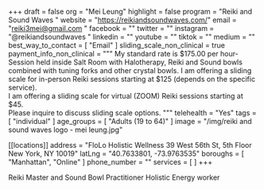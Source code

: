 +++
draft = false
org = "Mei Leung"
highlight = false
program = "Reiki and Sound Waves "
website = "https://reikiandsoundwaves.com/"
email = "reiki3mei@gmail.com "
facebook = ""
twitter = ""
instagram = "@reikiandsoundwaves "
linkedin = ""
youtube = ""
tiktok = ""
medium = ""
best_way_to_contact = [ "Email" ]
sliding_scale_non_clinical = true
payment_info_non_clinical = """
My standard rate is $175.00 per hour- Session held inside Salt Room with Halotherapy, Reiki and Sound bowls combined with tuning forks and other crystal bowls.
I am offering a sliding scale for in-person Reiki sessions starting at $125 (depends on the specific service).  
I am offering a sliding scale for virtual (ZOOM) Reiki sessions starting at $45.  
Please inquire to discuss sliding scale options. """
telehealth = "Yes"
tags = [ "individual" ]
age_groups = [ "Adults (19 to 64)" ]
image = "/img/reiki and sound waves logo  - mei leung.jpg"

[[locations]]
address = "FloLo Holistic Wellness 39 West 56th St, 5th Floor New York, NY 10019"
latLng = "40.7633801, -73.9763535"
boroughs = [ "Manhattan", "Online" ]
phone_number = ""
services = [ ]
+++

Reiki Master and Sound Bowl Practitioner Holistic Energy worker
